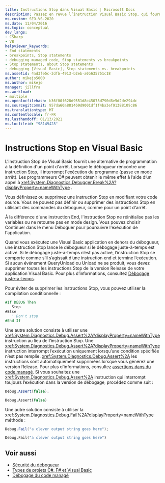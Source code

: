 ```yaml
---
title: Instructions Stop dans Visual Basic | Microsoft Docs
description: Passez en revue l’instruction Visual Basic Stop, qui fournit une alternative de programmation à la définition d’un point d’arrêt dans Visual Studio.
ms.custom: SEO-VS-2020
ms.date: 11/04/2016
ms.topic: conceptual
dev_langs:
- CSharp
- VB
helpviewer_keywords:
- End statements
- breakpoints, Stop statements
- debugging managed code, Stop statements vs breakpoints
- Stop statements, about Stop statements
- debugging [Visual Basic], Stop statements vs. breakpoints
ms.assetid: 4ad3fe5c-3dfb-4913-b2eb-a0b635751c18
author: mikejo5000
ms.author: mikejo
manager: jillfra
ms.workload:
- multiple
ms.openlocfilehash: b36f00f628d9551d8e45075d790d8e5d2de294dc
ms.sourcegitcommit: 957da60a881469d9001df1f4ba3ef01388109c86
ms.translationtype: MT
ms.contentlocale: fr-FR
ms.lasthandoff: 01/13/2021
ms.locfileid: "98149428"
---
```

# <a name="stop-statements-in-visual-basic"></a>Instructions Stop en Visual Basic

L'instruction Stop de Visual Basic fournit une alternative de programmation à la définition d'un point d'arrêt. Lorsque le débogueur rencontre une instruction Stop, il interrompt l'exécution du programme (passe en mode arrêt). Les programmeurs C# peuvent obtenir le même effet à l’aide d’un appel à <xref:System.Diagnostics.Debugger.Break%2A?displayProperty=nameWithType> .

Vous définissez ou supprimez une instruction Stop en modifiant votre code source. Vous ne pouvez pas définir ou supprimer des instructions Stop en utilisant des commandes du débogueur, comme pour un point d'arrêt.

À la différence d'une instruction End, l'instruction Stop ne réinitialise pas les variables ou ne retourne pas en mode design. Vous pouvez choisir Continuer dans le menu Déboguer pour poursuivre l'exécution de l'application.

Quand vous exécutez une Visual Basic application en dehors du débogueur, une instruction Stop lance le débogueur si le débogage juste-à-temps est activé. Si le débogage juste-à-temps n’est pas activé, l’instruction Stop se comporte comme s’il s’agissait d’une instruction end et termine l’exécution. Si aucun événement QueryUnload ou Unload ne se produit, vous devez supprimer toutes les instructions Stop de la version Release de votre application Visual Basic. Pour plus d’informations, consultez [Débogage juste-à-temps](just-in-time-debugging-in-visual-studio.md).

 Pour éviter de supprimer les instructions Stop, vous pouvez utiliser la compilation conditionnelle :

```vb
#If DEBUG Then
   Stop
#Else
   ' Don't stop
#End If
```

Une autre solution consiste à utiliser une <xref:System.Diagnostics.Debug.Assert%2A?displayProperty=nameWithType> instruction au lieu de l’instruction Stop. Une <xref:System.Diagnostics.Debug.Assert%2A?displayProperty=nameWithType> instruction interrompt l’exécution uniquement lorsqu’une condition spécifiée n’est pas remplie. <xref:System.Diagnostics.Debug.Assert%2A> les instructions sont automatiquement supprimées lorsque vous générez une version Release. Pour plus d’informations, consultez [assertions dans du code managé](assertions-in-managed-code.md). Si vous souhaitez une <xref:System.Diagnostics.Debug.Assert%2A> instruction qui interrompt toujours l’exécution dans la version de débogage, procédez comme suit :

```csharp
Debug.Assert(false);
```

```vb
Debug.Assert(False)
```

Une autre solution consiste à utiliser la <xref:System.Diagnostics.Debug.Fail%2A?displayProperty=nameWithType> méthode :

```csharp
Debug.Fail("a clever output string goes here");
```

```vb
Debug.Fail("a clever output string goes here")
```

## <a name="see-also"></a>Voir aussi

- [Sécurité du débogueur](debugger-security.md)
- [Types de projets C#, F# et Visual Basic](debugging-preparation-csharp-f-hash-and-visual-basic-project-types.md)
- [Débogage du code managé](debugging-managed-code.md)
